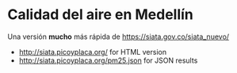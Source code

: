 # Calidad del aire en Medellín

Una versión **mucho** más rápida de https://siata.gov.co/siata_nuevo/

* http://siata.picoyplaca.org/ for HTML version
* http://siata.picoyplaca.org/pm25.json for JSON results
